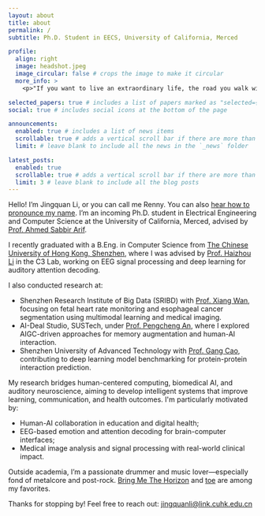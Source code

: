 ```yaml
---
layout: about
title: about
permalink: /
subtitle: Ph.D. Student in EECS, University of California, Merced

profile:
  align: right
  image: headshot.jpeg
  image_circular: false # crops the image to make it circular
  more_info: >
    <p>"If you want to live an extraordinary life, the road you walk will always be harder, and you must learn to embrace solitude."</p>

selected_papers: true # includes a list of papers marked as "selected={true}"
social: true # includes social icons at the bottom of the page

announcements:
  enabled: true # includes a list of news items
  scrollable: true # adds a vertical scroll bar if there are more than 3 news items
  limit: # leave blank to include all the news in the `_news` folder

latest_posts:
  enabled: true
  scrollable: true # adds a vertical scroll bar if there are more than 3 new posts items
  limit: 3 # leave blank to include all the blog posts
---
```


Hello! I’m Jingquan Li, or you can call me Renny. You can also <a href="https://www.name-coach.com/jingquan-li" target="_blank">hear how to pronounce my name</a>. I’m an incoming Ph.D. student in Electrical Engineering and Computer Science at the University of California, Merced, advised by <a href="https://www.asarif.com/" target="_blank">Prof. Ahmed Sabbir Arif</a>.

I recently graduated with a B.Eng. in Computer Science from <a href="https://www.cuhk.edu.cn/en" target="_blank">The Chinese University of Hong Kong, Shenzhen</a>, where I was advised by <a href="https://sds.cuhk.edu.cn/en/teacher/498" target="_blank">Prof. Haizhou Li</a> in the C3 Lab, working on EEG signal processing and deep learning for auditory attention decoding.

I also conducted research at:
- Shenzhen Research Institute of Big Data (SRIBD) with <a href="https://www.sribd.cn/en/teacher/28" target="_blank">Prof. Xiang Wan</a>, focusing on fetal heart rate monitoring and esophageal cancer segmentation using multimodal learning and medical imaging.
- AI-Deal Studio, SUSTech, under <a href="https://scholar.google.com/citations?user=8NN-2uYAAAAJ&hl=en" target="_blank">Prof. Pengcheng An</a>, where I explored AIGC-driven approaches for memory augmentation and human-AI interaction.
- Shenzhen University of Advanced Technology with <a href="https://www.suat-sz.edu.cn/info/1166/1788.htm" target="_blank">Prof. Gang Cao</a>, contributing to deep learning model benchmarking for protein-protein interaction prediction.

My research bridges human-centered computing, biomedical AI, and auditory neuroscience, aiming to develop intelligent systems that improve learning, communication, and health outcomes. I'm particularly motivated by:
- Human-AI collaboration in education and digital health;
- EEG-based emotion and attention decoding for brain-computer interfaces;
- Medical image analysis and signal processing with real-world clinical impact.

Outside academia, I’m a passionate drummer and music lover—especially fond of metalcore and post-rock. [Bring Me The Horizon](https://www.bmthofficial.com/) and [toe](https://www.toe.st/) are among my favorites.

Thanks for stopping by! Feel free to reach out: jingquanli@link.cuhk.edu.cn
